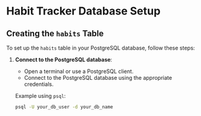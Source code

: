 # Habit Tracker Database Setup

## Creating the `habits` Table


To set up the `habits` table in your PostgreSQL database, follow these steps:

1. **Connect to the PostgreSQL database**:
   - Open a terminal or use a PostgreSQL client.
   - Connect to the PostgreSQL database using the appropriate credentials.

   Example using `psql`:
   ```sh
   psql -U your_db_user -d your_db_name